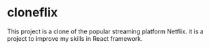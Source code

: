 # cloneflix
This project is a clone of the popular streaming platform Netflix. it is a project to improve my skills in React framework.
